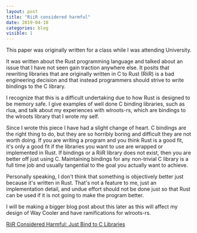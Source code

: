 ```yaml
---
layout: post
title: "RiiR considered harmful"
date: 2019-04-10
categories: blog
visible: 1
---
```


This paper was originally written for a class while I was attending University.

It was written about the Rust programming language and talked about an issue
that I have not seen gain traction anywhere else. It posits that rewriting
libraries that are originally written in C to Rust (RiiR) is a bad engineering
decision and that instead programmers should strive to write bindings to the C
library.

I recognize that this is a difficult undertaking due to how Rust is designed to
be memory safe. I give examples of well done C binding libraries, such as rlua,
and talk about my experiences with wlroots-rs, which are bindings to the wlroots
library that I wrote my self.

Since I wrote this piece I have had a slight change of heart. C bindings are the
right thing to do, but they are so horribly boring and difficult they are not
worth doing. If you are writing a program and you think Rust is a good fit, it's
only a good fit if the libraries you want to use are wrapped or implemented in
Rust. If bindings or a RiiR library does not exist, then you are better off just
using C. Maintaining bindings for any non-trivial C library is a full time job
and usually tangential to the goal you actually want to achieve.

Personally speaking, I don't think that something is objectively better just
because it's written in Rust. That's not a feature to me, just an implementation
detail, and undue effort should not be done just so that Rust can be used if it
is not going to make the program better.

I will be making a bigger blog post about this later as this will affect my
design of Way Cooler and have ramifications for wlroots-rs.

[RiiR Considered Harmful: Just Bind to C
Libraries](../riir-considered-harmful.pdf)
